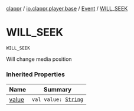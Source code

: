 [clappr](../../index.md) / [io.clappr.player.base](../index.md) / [Event](index.md) / [WILL_SEEK](./-w-i-l-l_-s-e-e-k.md)

# WILL_SEEK

`WILL_SEEK`

Will change media position

### Inherited Properties

| Name | Summary |
|---|---|
| [value](value.md) | `val value: `[`String`](https://kotlinlang.org/api/latest/jvm/stdlib/kotlin/-string/index.html) |
